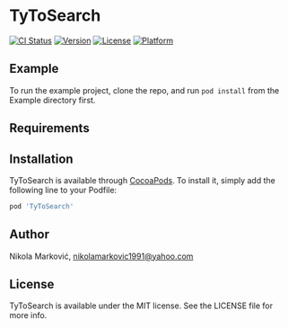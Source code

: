 # TyToSearch

[![CI Status](https://img.shields.io/travis/nikola-markovic/TyToSearch.svg?style=flat)](https://travis-ci.org/nikola-markovic/TyToSearch)
[![Version](https://img.shields.io/cocoapods/v/TyToSearch.svg?style=flat)](https://cocoapods.org/pods/TyToSearch)
[![License](https://img.shields.io/cocoapods/l/TyToSearch.svg?style=flat)](https://cocoapods.org/pods/TyToSearch)
[![Platform](https://img.shields.io/cocoapods/p/TyToSearch.svg?style=flat)](https://cocoapods.org/pods/TyToSearch)

## Example

To run the example project, clone the repo, and run `pod install` from the Example directory first.

## Requirements

## Installation

TyToSearch is available through [CocoaPods](https://cocoapods.org). To install
it, simply add the following line to your Podfile:

```ruby
pod 'TyToSearch'
```

## Author

Nikola Marković, nikolamarkovic1991@yahoo.com

## License

TyToSearch is available under the MIT license. See the LICENSE file for more info.
